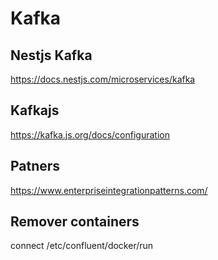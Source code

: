 # Kafka

## Nestjs Kafka 
https://docs.nestjs.com/microservices/kafka

## Kafkajs
https://kafka.js.org/docs/configuration

## Patners
https://www.enterpriseintegrationpatterns.com/

## Remover containers
connect           /etc/confluent/docker/run

